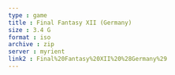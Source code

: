 ```yaml
---
type : game
title : Final Fantasy XII (Germany)
size : 3.4 G
format : iso
archive : zip
server : myrient
link2 : Final%20Fantasy%20XII%20%28Germany%29
---
```

